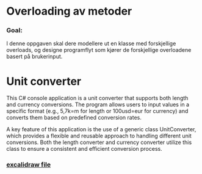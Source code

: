 # Overloading av metoder

### Goal:

I denne oppgaven skal dere modellere ut en klasse med forskjellige overloads, og designe programflyt som kjører de forskjellige overloadene basert på brukerinput.

# Unit converter

This C# console application is a unit converter that supports both length and currency conversions. The program allows users to input values in a specific format (e.g., 5,7k=m for length or 100usd=eur for currency) and converts them based on predefined conversion rates.

A key feature of this application is the use of a generic class UnitConverter<T>, which provides a flexible and reusable approach to handling different unit conversions. Both the length converter and currency converter utilize this class to ensure a consistent and efficient conversion process.

### [excalidraw file](https://excalidraw.com/#json=LC9i6YfH9MzHi0-vleV_l,PVCWjijFFAtzBjwM2Rbn9Q)
